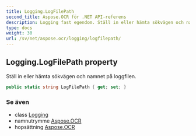 ```yaml
---
title: Logging.LogFilePath
second_title: Aspose.OCR för .NET API-referens
description: Logging fast egendom. Ställ in eller hämta sökvägen och namnet på loggfilen.
type: docs
weight: 30
url: /sv/net/aspose.ocr/logging/logfilepath/
---
```

## Logging.LogFilePath property

Ställ in eller hämta sökvägen och namnet på loggfilen.

```csharp
public static string LogFilePath { get; set; }
```

### Se även

* class [Logging](../)
* namnutrymme [Aspose.OCR](../../logging/)
* hopsättning [Aspose.OCR](../../../)


